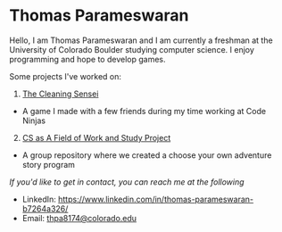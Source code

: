 # Thomas Parameswaran
Hello, I am Thomas Parameswaran and I am currently a freshman at the University of Colorado Boulder studying computer science.
I enjoy programming and hope to develop games.

Some projects I've worked on:

1. [The Cleaning Sensei](https://owen7016.itch.io/the-cleaning-sensei)
  - A game I made with a few friends during my time working at Code Ninjas

2. [CS as A Field of Work and Study Project](https://github.com/HaydenLeovy/comp-sci-field-of-work-study)
  - A group repository where we created a choose your own adventure story program

*If you'd like to get in contact, you can reach me at the following*
- LinkedIn: <https://www.linkedin.com/in/thomas-parameswaran-b7264a326/>
- Email: <thpa8174@colorado.edu>

